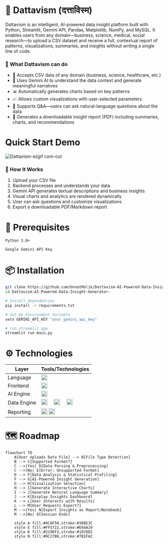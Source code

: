 


# 🔮 Dattavism (दत्ताविस्म)

Dattavism is an intelligent, AI-powered data insight platform built with Python, Streamlit, Gemini API, Pandas, Matplotlib, NumPy, and MySQL. It enables users from any domain—business, science, medical, social research—to upload a CSV dataset and receive a full, contextual report of patterns, visualizations, summaries, and insights without writing a single line of code.

### 🚀 What Dattavism can do 

- 📂 Accepts CSV data of any domain (business, science, healthcare, etc.)
- 🧠 Uses Gemini AI to understand the data context and generate meaningful narratives
- 📊 Automatically generates charts based on key patterns
- 📈 Allows custom visualizations with user-selected parameters
- 🤖 Supports Q&A—users can ask natural-language questions about the data
- 📄 Generates a downloadable insight report (PDF) including summaries, charts, and recommendations


# Quick Start Demo
![Dattavism-ezgif com-cut](https://github.com/user-attachments/assets/e9d9d0a5-8481-484f-8473-f9769892c9f9)

###  🧪 How It Works

1. Upload your CSV file
2. Backend processes and understands your data
3. Gemini API generates textual descriptions and business insights
4. Visual charts and analytics are rendered dynamically
5. User can ask questions and customize visualizations
6. Export a downloadable PDF/Markdown report

# 🔑 Prerequisites
    Python 3.8+

    Google Gemini API Key

# 📦 Installation

```bash
git clone https://github.com/UnnatMalik/Dattavism-AI-Powered-Data-Insight-Generator-.git
cd Dattavism-AI-Powered-Data-Insight-Generator-

# Install dependencies
pip install -r requirements.txt

# Set Up Environment Variable
setx GEMINI_API_KEY "your_gemini_api_key"

# run streamlit app
streamlit run main.py

```

# ⚙️  Technologies



| Layer        | Tools/Technologies                  |
|--------------|-------------------------------------|
| Language   |  <img src="https://img.shields.io/badge/Python-3776AB?logo=python&logoColor=white&style=for-the-badge" height="20" alt="python logo"  />                                         |
| Frontend     | <img src="https://img.shields.io/badge/Streamlit-red?style=flat-square&logo=streamlit&logoColor=white" height="20" alt="Streamlit" />|
| AI Engine    | <img src="https://img.shields.io/badge/google%20gemini-8E75B2?style=for-the-badge&logo=google%20gemini&logoColor=white" height="20" alt="Gemini" />                          |
| Data Engine  | <img src="https://img.shields.io/badge/pandas-150458?logo=pandas&logoColor=white&style=for-the-badge" height="20" alt="pandas logo"  /> <img width="12" /> <img src="https://img.shields.io/badge/Matplotlib-%23ffffff.svg?style=for-the-badge&logo=Matplotlib&logoColor=black" height="20" alt="Matplotlib" /> <img width="12" /> <img src="https://img.shields.io/badge/NumPy-013243?logo=numpy&logoColor=white&style=for-the-badge" height="20" alt="numpy logo"  />| 
| Reporting    | <img src="https://img.shields.io/badge/ReportLabs-gray?style=flat-square&logo=readthedocs" height="20" alt="ReportLabs" /> <img src="https://img.shields.io/badge/MarkDown-Blue?style=flat-square&logo=markdown&logoColor=Red" height="20" alt="MarkDown" />    |


# 🗺️ Roadmap
``` mermaid
flowchart TD
    A[User Uploads Data File] --> B[File Type Detection]
    B --> C{Supported Format?}
    C -->|Yes| D[Data Parsing & Preprocessing]
    C -->|No| E[Error: Unsupported Format]
    D --> F[Data Analysis & Statistical Profiling]
    F --> G[AI-Powered Insight Generation]
    G --> H[Visualization Selection]
    H --> I[Generate Interactive Charts]
    I --> J[Generate Natural Language Summary]
    J --> K[Display Insights Dashboard]
    K --> L[User Interacts with Results]
    L --> M{User Requests Export?}
    M -->|Yes| N[Export Insights as Report/Notebook]
    M -->|No| O[Session Ends]
    
    style A fill:#4CAF50,stroke:#388E3C
    style E fill:#FF5722,stroke:#E64A19
    style K fill:#2196F3,stroke:#1976D2
    style N fill:#9C27B0,stroke:#7B1FA2
```


